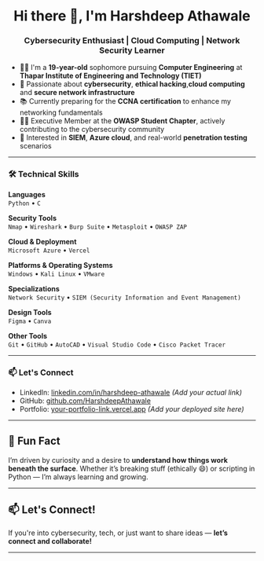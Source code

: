 <h1 align="center">Hi there 👋, I'm Harshdeep Athawale</h1>
<h3 align="center">Cybersecurity Enthusiast | Cloud Computing | Network Security Learner</h3>

- 🧑‍💻 I'm a **19-year-old** sophomore pursuing **Computer Engineering** at **Thapar Institute of Engineering and Technology (TIET)**  
- 🔐 Passionate about **cybersecurity**, **ethical hacking**,**cloud computing** and **secure network infrastructure**  
- 📚 Currently preparing for the **CCNA certification** to enhance my networking fundamentals  
- 👨‍💻 Executive Member at the **OWASP Student Chapter**, actively contributing to the cybersecurity community  
- 🚀 Interested in **SIEM**, **Azure cloud**, and real-world **penetration testing** scenarios  

---

### 🛠️ Technical Skills

**Languages**  
`Python` • `C`

**Security Tools**  
`Nmap` • `Wireshark` • `Burp Suite` • `Metasploit` • `OWASP ZAP`

**Cloud & Deployment**  
`Microsoft Azure` • `Vercel`

**Platforms & Operating Systems**  
`Windows` • `Kali Linux` • `VMware`

**Specializations**  
`Network Security` • `SIEM (Security Information and Event Management)`

**Design Tools**  
`Figma` • `Canva`

**Other Tools**  
`Git` • `GitHub` • `AutoCAD` • `Visual Studio Code` • `Cisco Packet Tracer`

---

### 📫 Let's Connect

- LinkedIn: [linkedin.com/in/harshdeep-athawale](https://linkedin.com/in/harshdeep-athawale) *(Add your actual link)*
- GitHub: [github.com/HarshdeepAthawale](https://github.com/HarshdeepAthawale)
- Portfolio: [your-portfolio-link.vercel.app](https://your-portfolio-link.vercel.app) *(Add your deployed site here)*

---

## 🚀 Fun Fact

I’m driven by curiosity and a desire to **understand how things work beneath the surface**.
Whether it’s breaking stuff (ethically 😄) or scripting in Python — I’m always learning and growing.

---

## 📫 Let's Connect!

If you're into cybersecurity, tech, or just want to share ideas — **let’s connect and collaborate!**

---


<!--
**HarshdeepAthawale/HarshdeepAthawale** is a ✨ _special_ ✨ repository because its `README.md` (this file) appears on your GitHub profile.

Here are some ideas to get you started:

- 🔭 I’m currently working on ...
- 🌱 I’m currently learning ...
- 👯 I’m looking to collaborate on ...
- 🤔 I’m looking for help with ...
- 💬 Ask me about ...
- 📫 How to reach me: ...
- 😄 Pronouns: ...
- ⚡ Fun fact: ...
-->
